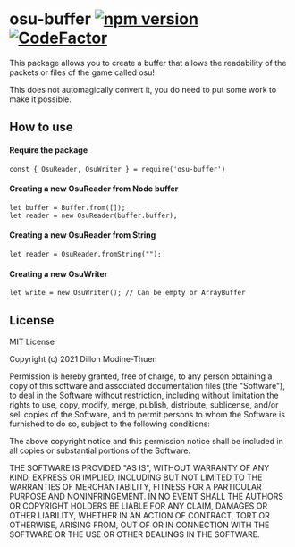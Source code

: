 # osu-buffer [![npm version](https://badge.fury.io/js/osu-buffer.svg)](https://badge.fury.io/js/osu-buffer) [![CodeFactor](https://www.codefactor.io/repository/github/itsyuka/osu-buffer/badge)](https://www.codefactor.io/repository/github/itsyuka/osu-buffer)

This package allows you to create a buffer that allows the readability of the packets or files of the game called osu!

This does not automagically convert it, you do need to put some work to make it possible.

## How to use
#### Require the package
```ecmascript 6
const { OsuReader, OsuWriter } = require('osu-buffer')
```

#### Creating a new OsuReader from Node buffer
```ecmascript 6
let buffer = Buffer.from([]);
let reader = new OsuReader(buffer.buffer);
```

#### Creating a new OsuReader from String
```ecmascript 6
let reader = OsuReader.fromString("");
```

#### Creating a new OsuWriter
```ecmascript 6
let write = new OsuWriter(); // Can be empty or ArrayBuffer
```

## License
MIT License

Copyright (c) 2021 Dillon Modine-Thuen

Permission is hereby granted, free of charge, to any person obtaining a copy
of this software and associated documentation files (the "Software"), to deal
in the Software without restriction, including without limitation the rights
to use, copy, modify, merge, publish, distribute, sublicense, and/or sell
copies of the Software, and to permit persons to whom the Software is
furnished to do so, subject to the following conditions:

The above copyright notice and this permission notice shall be included in all
copies or substantial portions of the Software.

THE SOFTWARE IS PROVIDED "AS IS", WITHOUT WARRANTY OF ANY KIND, EXPRESS OR
IMPLIED, INCLUDING BUT NOT LIMITED TO THE WARRANTIES OF MERCHANTABILITY,
FITNESS FOR A PARTICULAR PURPOSE AND NONINFRINGEMENT. IN NO EVENT SHALL THE
AUTHORS OR COPYRIGHT HOLDERS BE LIABLE FOR ANY CLAIM, DAMAGES OR OTHER
LIABILITY, WHETHER IN AN ACTION OF CONTRACT, TORT OR OTHERWISE, ARISING FROM,
OUT OF OR IN CONNECTION WITH THE SOFTWARE OR THE USE OR OTHER DEALINGS IN THE
SOFTWARE.
